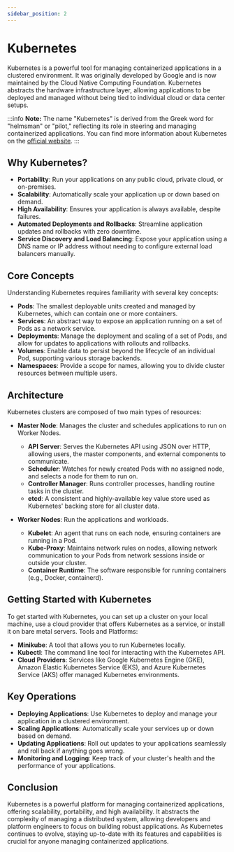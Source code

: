 ```yaml
---
sidebar_position: 2
---
```


# Kubernetes

Kubernetes is a powerful tool for managing containerized applications in a clustered environment. It was originally developed by Google and is now maintained by the Cloud Native Computing Foundation. Kubernetes abstracts the hardware infrastructure layer, allowing applications to be deployed and managed without being tied to individual cloud or data center setups.

:::info
**Note:** The name "Kubernetes" is derived from the Greek word for "helmsman" or "pilot," reflecting its role in steering and managing containerized applications. You can find more information about Kubernetes on the [official website](https://kubernetes.io/).
:::

## Why Kubernetes?

- **Portability**: Run your applications on any public cloud, private cloud, or on-premises.
- **Scalability**: Automatically scale your application up or down based on demand.
- **High Availability**: Ensures your application is always available, despite failures.
- **Automated Deployments and Rollbacks**: Streamline application updates and rollbacks with zero downtime.
- **Service Discovery and Load Balancing**: Expose your application using a DNS name or IP address without needing to configure external load balancers manually.

## Core Concepts

Understanding Kubernetes requires familiarity with several key concepts:

- **Pods**: The smallest deployable units created and managed by Kubernetes, which can contain one or more containers.
- **Services**: An abstract way to expose an application running on a set of Pods as a network service.
- **Deployments**: Manage the deployment and scaling of a set of Pods, and allow for updates to applications with rollouts and rollbacks.
- **Volumes**: Enable data to persist beyond the lifecycle of an individual Pod, supporting various storage backends.
- **Namespaces**: Provide a scope for names, allowing you to divide cluster resources between multiple users.

## Architecture

Kubernetes clusters are composed of two main types of resources:

- **Master Node**: Manages the cluster and schedules applications to run on Worker Nodes.
    - **API Server**: Serves the Kubernetes API using JSON over HTTP, allowing users, the master components, and external components to communicate.
    - **Scheduler**: Watches for newly created Pods with no assigned node, and selects a node for them to run on.
    - **Controller Manager**: Runs controller processes, handling routine tasks in the cluster.
    - **etcd**: A consistent and highly-available key value store used as Kubernetes' backing store for all cluster data.

- **Worker Nodes**: Run the applications and workloads.
    - **Kubelet**: An agent that runs on each node, ensuring containers are running in a Pod.
    - **Kube-Proxy**: Maintains network rules on nodes, allowing network communication to your Pods from network sessions inside or outside your cluster.
    - **Container Runtime**: The software responsible for running containers (e.g., Docker, containerd).

## Getting Started with Kubernetes

To get started with Kubernetes, you can set up a cluster on your local machine, use a cloud provider that offers Kubernetes as a service, or install it on bare metal servers. Tools and Platforms:

- **Minikube**: A tool that allows you to run Kubernetes locally.
- **Kubectl**: The command line tool for interacting with the Kubernetes API.
- **Cloud Providers**: Services like Google Kubernetes Engine (GKE), Amazon Elastic Kubernetes Service (EKS), and Azure Kubernetes Service (AKS) offer managed Kubernetes environments.

## Key Operations

- **Deploying Applications**: Use Kubernetes to deploy and manage your application in a clustered environment.
- **Scaling Applications**: Automatically scale your services up or down based on demand.
- **Updating Applications**: Roll out updates to your applications seamlessly and roll back if anything goes wrong.
- **Monitoring and Logging**: Keep track of your cluster's health and the performance of your applications.

## Conclusion

Kubernetes is a powerful platform for managing containerized applications, offering scalability, portability, and high availability. It abstracts the complexity of managing a distributed system, allowing developers and platform engineers to focus on building robust applications. As Kubernetes continues to evolve, staying up-to-date with its features and capabilities is crucial for anyone managing containerized applications.